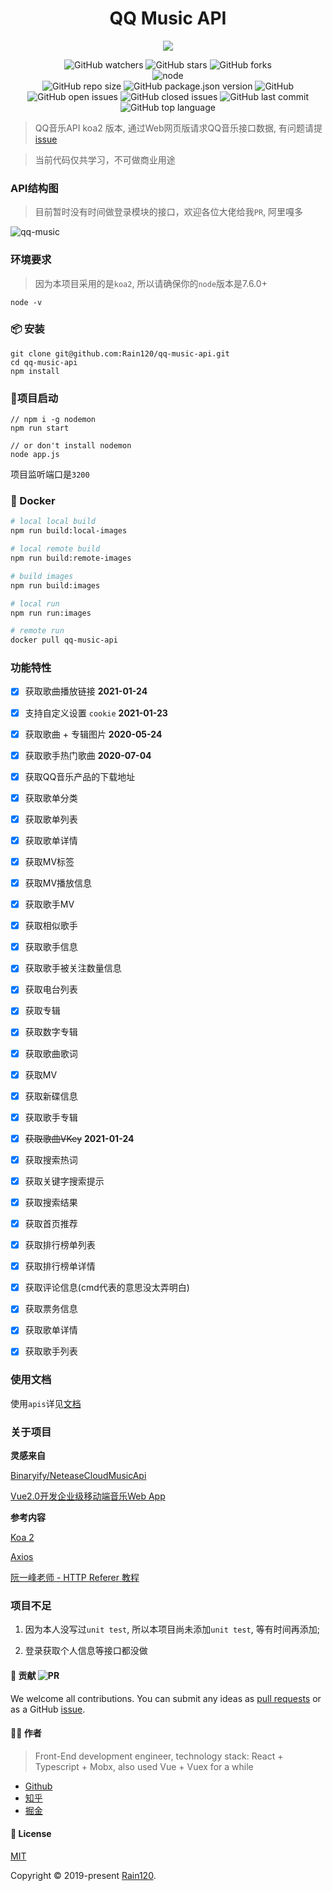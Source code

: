 <h1 align="center">QQ Music API</h1>

<div align="center">

<img src='music.png' />

![GitHub watchers](https://img.shields.io/github/watchers/rain120/qq-music-api?style=social) ![GitHub stars](https://img.shields.io/github/stars/rain120/qq-music-api?style=social) ![GitHub forks](https://img.shields.io/github/forks/rain120/qq-music-api?style=social)
<br />
![node](https://img.shields.io/node/v/koa?style=flat-square)
<br />
![GitHub repo size](https://img.shields.io/github/repo-size/rain120/qq-music-api?style=flat-square) ![GitHub package.json version](https://img.shields.io/github/package-json/v/rain120/qq-music-api?style=flat-square) ![GitHub](https://img.shields.io/github/license/rain120/qq-music-api?style=flat-square) ![GitHub open issues](https://img.shields.io/github/issues/rain120/qq-music-api?style=flat-square) ![GitHub closed issues](https://img.shields.io/github/issues-closed/rain120/qq-music-api) ![GitHub last commit](https://img.shields.io/github/last-commit/rain120/qq-music-api?style=flat-square) ![GitHub top language](https://img.shields.io/github/languages/top/rain120/qq-music-api?style=flat-square)

</div>

> QQ音乐API koa2 版本, 通过Web网页版请求QQ音乐接口数据, 有问题请提 [issue](https://github.com/Rain120/qq-music-api/issues)

> 当前代码仅共学习，不可做商业用途

### API结构图

> 目前暂时没有时间做登录模块的接口，欢迎各位大佬给我`PR`, 阿里嘎多

![qq-music](./screenshot/qq-music.png)

### 环境要求

> 因为本项目采用的是`koa2`, 所以请确保你的`node`版本是7.6.0+

```
node -v
```
### 📦 安装

```
git clone git@github.com:Rain120/qq-music-api.git
cd qq-music-api
npm install
```

### 🔨项目启动
```
// npm i -g nodemon
npm run start

// or don't install nodemon
node app.js
```
项目监听端口是`3200`

### 🐳 Docker

```sh
# local local build
npm run build:local-images

# local remote build
npm run build:remote-images

# build images
npm run build:images

# local run
npm run run:images

# remote run
docker pull qq-music-api
```

### 功能特性

- [x] 获取歌曲播放链接 **2021-01-24**

- [x] 支持自定义设置 `cookie` **2021-01-23**

- [x] 获取歌曲 + 专辑图片 **2020-05-24**

- [x] 获取歌手热门歌曲 **2020-07-04**

- [x] 获取QQ音乐产品的下载地址

- [x] 获取歌单分类

- [x] 获取歌单列表

- [x] 获取歌单详情

- [x] 获取MV标签

- [x] 获取MV播放信息

- [x] 获取歌手MV

- [x] 获取相似歌手

- [x] 获取歌手信息

- [x] 获取歌手被关注数量信息

- [x] 获取电台列表

- [x] 获取专辑

- [x] 获取数字专辑

- [x] 获取歌曲歌词

- [x] 获取MV

- [x] 获取新碟信息

- [x] 获取歌手专辑

- [x] ~~获取歌曲VKey~~ **2021-01-24**

- [x] 获取搜索热词

- [x] 获取关键字搜索提示

- [x] 获取搜索结果

- [x] 获取首页推荐

- [x] 获取排行榜单列表

- [x] 获取排行榜单详情

- [x] 获取评论信息(cmd代表的意思没太弄明白)

- [x] 获取票务信息

- [x] 获取歌单详情

- [x] 获取歌手列表

### 使用文档

使用`apis`详见[文档](https://rain120.github.io/qq-music-api/#/)

### 关于项目

**灵感来自**

[Binaryify/NeteaseCloudMusicApi](https://github.com/Binaryify/NeteaseCloudMusicApi)

[Vue2.0开发企业级移动端音乐Web App](https://coding.imooc.com/class/107.html)

**参考内容**

[Koa 2](https://koa.bootcss.com/)

[Axios](https://github.com/axios/axios)

[阮一峰老师 - HTTP Referer 教程](http://www.ruanyifeng.com/blog/2019/06/http-referer.html)

### 项目不足

1. 因为本人没写过`unit test`, 所以本项目尚未添加`unit test`, 等有时间再添加;

2. 登录获取个人信息等接口都没做

#### 🤝 贡献 ![PR](https://img.shields.io/badge/PRs-Welcome-orange?style=flat-square&logo=appveyor)

We welcome all contributions. You can submit any ideas as [pull requests](https://github.com/Rain120/qq-music-api/pulls) or as a GitHub [issue](https://github.com/Rain120/qq-music-api/issues). 

#### 👨‍🏭 作者

> Front-End development engineer, technology stack: React + Typescript + Mobx, also used Vue + Vuex for a while

- [Github](https://github.com/Rain120)
- [知乎](https://www.zhihu.com/people/yan-yang-nian-hua-120/activities)
- [掘金](https://juejin.im/user/57c616496be3ff00584f54db)

#### 📝 License

[MIT](https://github.com/Rain120/qq-music-api/blob/master/LICENSE)

Copyright © 2019-present [Rain120](https://github.com/Rain120).
